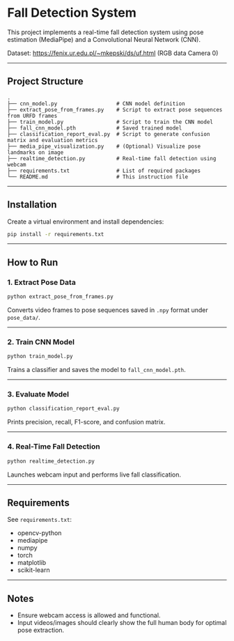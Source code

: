 # Fall Detection System

This project implements a real-time fall detection system using pose estimation (MediaPipe) and a Convolutional Neural Network (CNN).

Dataset: https://fenix.ur.edu.pl/~mkepski/ds/uf.html (RGB data Camera 0)

---

##  Project Structure

```
.
├── cnn_model.py                   # CNN model definition
├── extract_pose_from_frames.py    # Script to extract pose sequences from URFD frames
├── train_model.py                 # Script to train the CNN model
├── fall_cnn_model.pth             # Saved trained model
├── classification_report_eval.py  # Script to generate confusion matrix and evaluation metrics
├── media_pipe_visualization.py    # (Optional) Visualize pose landmarks on image
├── realtime_detection.py          # Real-time fall detection using webcam
├── requirements.txt               # List of required packages
└── README.md                      # This instruction file
```

---

## Installation

Create a virtual environment and install dependencies:

```bash
pip install -r requirements.txt
```

---

## How to Run

### 1. Extract Pose Data

```bash
python extract_pose_from_frames.py
```

Converts video frames to pose sequences saved in `.npy` format under `pose_data/`.

---

### 2. Train CNN Model

```bash
python train_model.py
```

Trains a classifier and saves the model to `fall_cnn_model.pth`.

---

### 3. Evaluate Model

```bash
python classification_report_eval.py
```

Prints precision, recall, F1-score, and confusion matrix.

---

### 4. Real-Time Fall Detection

```bash
python realtime_detection.py
```

Launches webcam input and performs live fall classification.

---

## Requirements

See `requirements.txt`:

- opencv-python
- mediapipe
- numpy
- torch
- matplotlib
- scikit-learn

---

## Notes

- Ensure webcam access is allowed and functional.
- Input videos/images should clearly show the full human body for optimal pose extraction.
